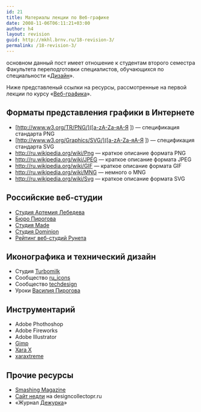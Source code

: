 ```yaml
---
id: 21
title: Материалы лекции по Веб-графике
date: 2008-11-06T06:11:21+03:00
author: h4
layout: revision
guid: http://mkhl.brnv.ru/18-revision-3/
permalink: /18-revision-3/
---
```

основном данный пост имеет отношение к студентам второго семестра Факультета переподготовки специалистов, обучающихся по специальности «[Дизайн](http://www.avalon.ru/HigherEducation/Design/)».

Ниже представленый ссылки на ресурсы, рассмотренные на первой лекции по курсу «[Веб-графика](http://www.avalon.ru/HigherEducation/Design/Process/Semester2/About/?CourseID=86)».

<!--more-->

## Форматы представления графики в Интернете

  * [http://www.w3.org/TR/PNG/]([a-zA-Zа-яА-Я ]) — спецификация стандарта PNG
  * [http://www.w3.org/Graphics/SVG/]([a-zA-Zа-яА-Я ]) — спецификация стандарта SVG
  * <http://ru.wikipedia.org/wiki/Png> — краткое описание формата PNG
  * <http://ru.wikipedia.org/wiki/JPEG> — краткое описание формата JPEG
  * <http://ru.wikipedia.org/wiki/GIF> — краткое описание формата GIF
  * <http://ru.wikipedia.org/wiki/MNG> — немного о MNG
  * <http://ru.wikipedia.org/wiki/Svg> — краткое описание формата SVG

## Российские веб-студии

  * [Студия Артемия Лебедева](http://artlebedev.ru)
  * [Бюро Пирогова](http://pirogov.ru)
  * [Студия Made](http://studiomade.ru/)
  * [Студия Dominion](http://dominion.ru)
  * [Рейтинг веб-студий Рунета](http://2007.tagline.ru/)

## Иконографика и технический дизайн

  * Студия [Turbomilk](http://turbomilk.ru)
  * Сообщество [ru_icons](http://community.livejournal.com/ru_icons/)
  * Сообщество [techdesign](http://community.livejournal.com/techdesign/)
  * Уроки [Василия Пирогова](http://www.pirogovv.ru/les/)

## Инструментарий

  * Adobe Phothoshop
  * Adobe Fireworks
  * Adobe Illustrator
  * [Gimp](http://gimp.org/)
  * [Xara X](http://www.xara.com/us/products/xtreme/)
  * [xaraxtreme](http://xaraxtreme.org/)

## Прочие ресурсы

  * [Smashing Magazine](http://www.smashingmagazine.com/)
  * [Сайт недли](http://designcollector.ru/tags/awards/weekly) на designcollectopr.ru
  * «Журнал [Дежурка](http://www.dejurka.ru/)»